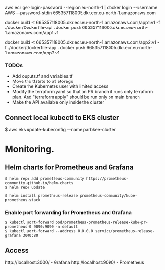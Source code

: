 aws ecr get-login-password --region eu-north-1 | docker login --username AWS --password-stdin 665357118005.dkr.ecr.eu-north-1.amazonaws.com


docker build -t 665357118005.dkr.ecr.eu-north-1.amazonaws.com/app1:v1 -f ./docker/Dockerfile-api .
docker push 665357118005.dkr.ecr.eu-north-1.amazonaws.com/app1:v1


docker build -t 665357118005.dkr.ecr.eu-north-1.amazonaws.com/app2:v1 -f ./docker/Dockerfile-app .
docker push 665357118005.dkr.ecr.eu-north-1.amazonaws.com/app2:v1


### TODOs
* Add ouputs.tf and variables.tf
* Move the tfstate to s3 storage
* Create the Kubernetes user with limited access
* Modify the terraform.yaml so that on PR branch it runs only terraform plan. And "terraform apply" should be run only on main branch
* Make the API available only inside the cluster



## Connect local kubectl to EKS cluster 
$ aws eks update-kubeconfig --name parbkee-cluster

# Monitoring. 

## Helm charts for Prometheus and Grafana

```
$ helm repo add prometheus-community https://prometheus-community.github.io/helm-charts
$ helm repo update

$ helm install prometheus-release prometheus-community/kube-prometheus-stack
```

### Enable port forwarding for Prometheus and Grafana
```
$ kubectl port-forward pod/prometheus-prometheus-release-kube-pr-prometheus-0 9090:9090 -n default
$ kubectl port-forward --address 0.0.0.0 service/prometheus-release-grafana 3000:80
```

## Access
http://localhost:3000/ - Grafana
http://localhost:9090/ - Prometheus




